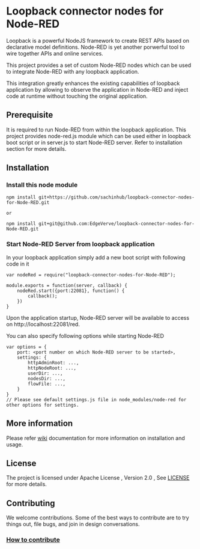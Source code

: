 # Loopback connector nodes for Node-RED

Loopback is a powerful NodeJS framework to create REST APIs based on declarative 
model definitions. Node-RED is yet another porwerful tool to wire together APIs and online services.

This project provides a set of custom Node-RED nodes which can be used to integrate 
Node-RED with any loopback application. 

This integration greatly enhances the existing capabilities of loopback application by allowing to 
observe the application in Node-RED and inject code at runtime without touching the original application.

## Prerequisite

It is required to run Node-RED from within the loopback application. This project provides 
node-red.js module which can be used either in loopback boot script or in server.js to start
Node-RED server. Refer to installation section for more details.

## Installation

### Install this node module 
```
npm install git+https://github.com/sachinhub/loopback-connector-nodes-for-Node-RED.git 

or

npm install git+git@github.com:EdgeVerve/loopback-connector-nodes-for-Node-RED.git

```
### Start Node-RED Server from loopback application
In your loopback application simply add a new boot script with following code in it

```
var nodeRed = require("loopback-connector-nodes-for-Node-RED");

module.exports = function(server, callback) {
    nodeRed.start({port:22081}, function() {
        callback();
    })
}
```
Upon the application startup, Node-RED server will be available to access on http://localhost:22081/red. 

You can also specify following options while starting Node-RED

```
var options = {
    port: <port number on which Node-RED server to be started>,
    settings: {
        httpAdminRoot: ...,
        httpNodeRoot: ...,
        userDir: ...,
        nodesDir: ...,
        flowFile: ...,
    }
}
// Please see default settings.js file in node_modules/node-red for other options for settings.
```
## More information
Please refer [wiki](https://github.com/EdgeVerve/loopback-connector-nodes-for-Node-RED/wiki) documentation for more information on installation and usage.

## License
The project is licensed under Apache License , Version 2.0 , See [LICENSE](./LICENSE) for more details.

## Contributing
We welcome contributions. Some of the best ways to contribute are to try things out, file bugs, and join in design conversations. 

### [How to contribute](./CONTRIBUTION.md)
